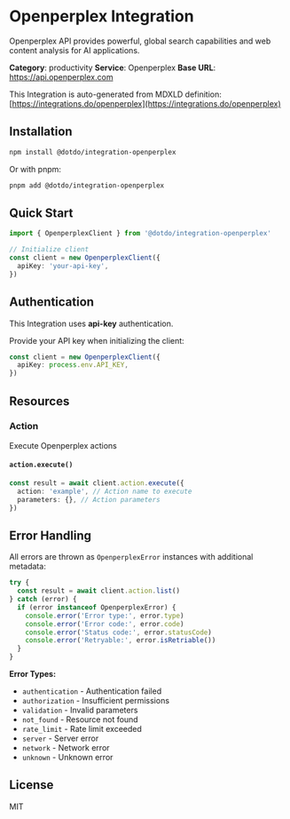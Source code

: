 # Openperplex Integration

Openperplex API provides powerful, global search capabilities and web content analysis for AI applications.

**Category**: productivity
**Service**: Openperplex
**Base URL**: https://api.openperplex.com

This Integration is auto-generated from MDXLD definition: [https://integrations.do/openperplex](https://integrations.do/openperplex)

## Installation

```bash
npm install @dotdo/integration-openperplex
```

Or with pnpm:

```bash
pnpm add @dotdo/integration-openperplex
```

## Quick Start

```typescript
import { OpenperplexClient } from '@dotdo/integration-openperplex'

// Initialize client
const client = new OpenperplexClient({
  apiKey: 'your-api-key',
})
```

## Authentication

This Integration uses **api-key** authentication.

Provide your API key when initializing the client:

```typescript
const client = new OpenperplexClient({
  apiKey: process.env.API_KEY,
})
```

## Resources

### Action

Execute Openperplex actions

#### `action.execute()`

```typescript
const result = await client.action.execute({
  action: 'example', // Action name to execute
  parameters: {}, // Action parameters
})
```

## Error Handling

All errors are thrown as `OpenperplexError` instances with additional metadata:

```typescript
try {
  const result = await client.action.list()
} catch (error) {
  if (error instanceof OpenperplexError) {
    console.error('Error type:', error.type)
    console.error('Error code:', error.code)
    console.error('Status code:', error.statusCode)
    console.error('Retryable:', error.isRetriable())
  }
}
```

**Error Types:**

- `authentication` - Authentication failed
- `authorization` - Insufficient permissions
- `validation` - Invalid parameters
- `not_found` - Resource not found
- `rate_limit` - Rate limit exceeded
- `server` - Server error
- `network` - Network error
- `unknown` - Unknown error

## License

MIT
